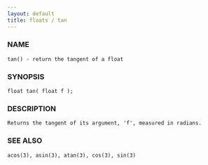 ```yaml
---
layout: default
title: floats / tan
---
```


### NAME

    tan() - return the tangent of a float

### SYNOPSIS

    float tan( float f );

### DESCRIPTION

    Returns the tangent of its argument, 'f', measured in radians.

### SEE ALSO

    acos(3), asin(3), atan(3), cos(3), sin(3)

